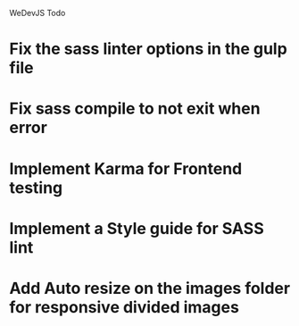 WeDevJS Todo

# Fix the sass linter options in the gulp file
# Fix sass compile to not exit when error
# Implement Karma for Frontend testing
# Implement a Style guide for SASS lint
# Add Auto resize on the images folder for responsive divided images
